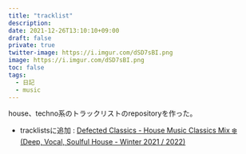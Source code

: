 ```yaml
---
title: "tracklist"
description: 
date: 2021-12-26T13:10:10+09:00
draft: false
private: true
twitter-image: https://i.imgur.com/dSD7sBI.png
image: https://i.imgur.com/dSD7sBI.png
toc: false
tags:
  - 日記
  - music
---
```


house、techno系のトラックリストのrepositoryを作った。

* tracklistsに追加
	: [Defected Classics - House Music Classics Mix ❄️ (Deep, Vocal, Soulful House - Winter 2021 / 2022)](https://github.com/linquanstudio/tracklists/blob/main/defected_classics_house_music_classics_mix_winter_2021_2022.md)
